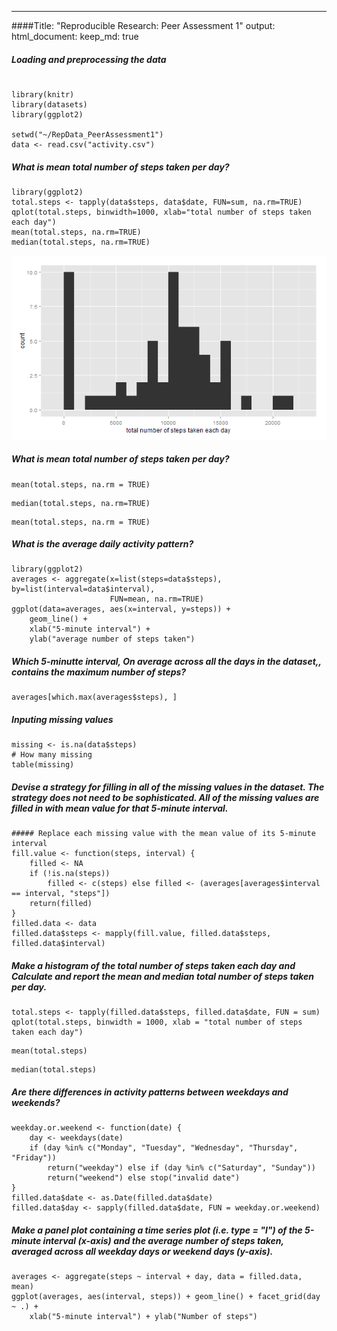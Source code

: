 ---
####Title: "Reproducible Research: Peer Assessment 1"
output: 
  html_document:
    keep_md: true

##### Loading and preprocessing the data

```{r Include packages and datasets}

library(knitr)
library(datasets) 
library(ggplot2)

setwd("~/RepData_PeerAssessment1")
data <- read.csv("activity.csv")

```

##### What is mean total number of steps taken per day?

```{r}
library(ggplot2)
total.steps <- tapply(data$steps, data$date, FUN=sum, na.rm=TRUE)
qplot(total.steps, binwidth=1000, xlab="total number of steps taken each day")
mean(total.steps, na.rm=TRUE)
median(total.steps, na.rm=TRUE)

```
![plot of chunk unnamed-chunk-1](https://github.com/janusng2000/RepData_PeerAssessment1/blob/master/png/Rplot1.png)

##### What is mean total number of steps taken per day?

```{r}
mean(total.steps, na.rm = TRUE)
```

```{r}
median(total.steps, na.rm=TRUE)
```

```{r}
mean(total.steps, na.rm = TRUE)
```


##### What is the average daily activity pattern?

```{r}
library(ggplot2)
averages <- aggregate(x=list(steps=data$steps), by=list(interval=data$interval),
                      FUN=mean, na.rm=TRUE)
ggplot(data=averages, aes(x=interval, y=steps)) +
    geom_line() +
    xlab("5-minute interval") +
    ylab("average number of steps taken")

```

##### Which 5-minutte interval, On average across all the days in the dataset,, contains the maximum number of steps?

```{r}
averages[which.max(averages$steps), ]
```

##### Inputing missing values 

```{r}
missing <- is.na(data$steps)
# How many missing
table(missing)
```

##### Devise a strategy for filling in all of the missing values in the dataset. The strategy does not need to be sophisticated. All of the missing values are filled in with mean value for that 5-minute interval.

```{r}
##### Replace each missing value with the mean value of its 5-minute interval
fill.value <- function(steps, interval) {
    filled <- NA
    if (!is.na(steps)) 
        filled <- c(steps) else filled <- (averages[averages$interval == interval, "steps"])
    return(filled)
}
filled.data <- data
filled.data$steps <- mapply(fill.value, filled.data$steps, filled.data$interval)
```

##### Make a histogram of the total number of steps taken each day and Calculate and report the mean and median total number of steps taken per day.

```{r}
total.steps <- tapply(filled.data$steps, filled.data$date, FUN = sum)
qplot(total.steps, binwidth = 1000, xlab = "total number of steps taken each day")
```

```{r}
mean(total.steps)
```

```{r}
median(total.steps)
```

##### Are there differences in activity patterns between weekdays and weekends?

```{r}
weekday.or.weekend <- function(date) {
    day <- weekdays(date)
    if (day %in% c("Monday", "Tuesday", "Wednesday", "Thursday", "Friday")) 
        return("weekday") else if (day %in% c("Saturday", "Sunday")) 
        return("weekend") else stop("invalid date")
}
filled.data$date <- as.Date(filled.data$date)
filled.data$day <- sapply(filled.data$date, FUN = weekday.or.weekend)
```

##### Make a panel plot containing a time series plot (i.e. type = "l") of the 5-minute interval (x-axis) and the average number of steps taken, averaged across all weekday days or weekend days (y-axis).

```{r}
averages <- aggregate(steps ~ interval + day, data = filled.data, mean)
ggplot(averages, aes(interval, steps)) + geom_line() + facet_grid(day ~ .) + 
    xlab("5-minute interval") + ylab("Number of steps")
```


